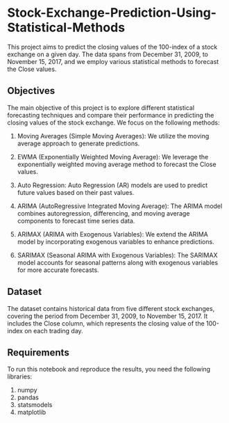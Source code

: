 # Stock-Exchange-Prediction-Using-Statistical-Methods

This project aims to predict the closing values of the 100-index of a stock exchange on a given day. The data spans from December 31, 2009, to November 15, 2017, and we employ various statistical methods to forecast the Close values.

## Objectives

The main objective of this project is to explore different statistical forecasting techniques and compare their performance in predicting the closing values of the stock exchange. We focus on the following methods:

1. Moving Averages (Simple Moving Averages): We utilize the moving average approach to generate predictions.

2. EWMA (Exponentially Weighted Moving Average): We leverage the exponentially weighted moving average method to forecast the Close values.

3. Auto Regression: Auto Regression (AR) models are used to predict future values based on their past values.

4. ARIMA (AutoRegressive Integrated Moving Average): The ARIMA model combines autoregression, differencing, and moving average components to forecast time series data.

5. ARIMAX (ARIMA with Exogenous Variables): We extend the ARIMA model by incorporating exogenous variables to enhance predictions.

6. SARIMAX (Seasonal ARIMA with Exogenous Variables): The SARIMAX model accounts for seasonal patterns along with exogenous variables for more accurate forecasts.

## Dataset
The dataset contains historical data from five different stock exchanges, covering the period from December 31, 2009, to November 15, 2017. It includes the Close column, which represents the closing value of the 100-index on each trading day.

## Requirements

To run this notebook and reproduce the results, you need the following libraries:

1. numpy
2. pandas
3. statsmodels
5. matplotlib
